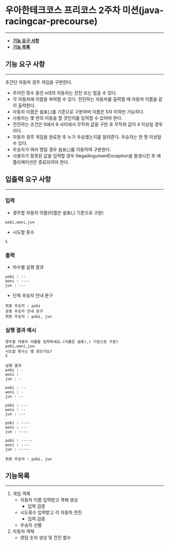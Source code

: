 # 우아한테크코스 프리코스 2주차 미션(java-racingcar-precourse)

---

* [**기능 요구 사항**](#기능-요구-사항)
* [**기능 목록**](#기능-목록)

## 기능 요구 사항

---
초간단 자동차 경주 게임을 구현한다.

* 주어진 횟수 동안 n대의 자동차는 전진 또는 멈출 수 있다.
* 각 자동차에 이름을 부여할 수 있다. 전진하는 자동차를 출력할 때 자동차 이름을 같이 출력한다.
* 자동차 이름은 쉼표(,)를 기준으로 구분하며 이름은 5자 이하만 가능하다.
* 사용자는 몇 번의 이동을 할 것인지를 입력할 수 있어야 한다.
* 전진하는 조건은 0에서 9 사이에서 무작위 값을 구한 후 무작위 값이 4 이상일 경우이다.
* 자동차 경주 게임을 완료한 후 누가 우승했는지를 알려준다. 우승자는 한 명 이상일 수 있다.
* 우승자가 여러 명일 경우 쉼표(,)를 이용하여 구분한다.
* 사용자가 잘못된 값을 입력할 경우 IllegalArgumentException을 발생시킨 후 애플리케이션은 종료되어야 한다.
## 입출력 요구 사항

---
### 입력
* 경주할 자동차 이름(이름은 쉼표(,) 기준으로 구분)
```
pobi,woni,jun
```

* 시도할 횟수
```
5
```
### 출력
* 차수별 실행 결과
```
pobi : --
woni : ----
jun : ---
```

* 단독 우승자 안내 문구
```
최종 우승자 : pobi
공동 우승자 안내 문구
최종 우승자 : pobi, jun
```
### 실행 결과 예시
```
경주할 자동차 이름을 입력하세요.(이름은 쉼표(,) 기준으로 구분)
pobi,woni,jun
시도할 횟수는 몇 회인가요?
5

실행 결과
pobi : -
woni :
jun : -

pobi : --
woni : -
jun : --

pobi : ---
woni : --
jun : ---

pobi : ----
woni : ---
jun : ----

pobi : -----
woni : ----
jun : -----

최종 우승자 : pobi, jun
```

## 기능목록

---

1. 게임 객체
    * 자동차 이름 입력받고 객체 생성
        * 입력 검증
    * 시도횟수 입력받고 각 자동차 전진
        * 입력 검증
    * 우승자 선별
2. 자동차 객체
    * 랜덤 숫자 생성 및 전진 함수

